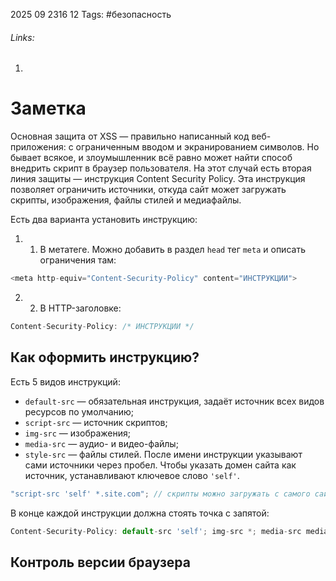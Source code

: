 2025 09 2316 12
Tags: #безопасность 
###### Links: 
1) 
# Заметка
Основная защита от XSS — правильно написанный код веб-приложения: с ограниченным вводом и экранированием символов. Но бывает всякое, и злоумышленник всё равно может найти способ внедрить скрипт в браузер пользователя. На этот случай есть вторая линия защиты — инструкция Content Security Policy.
Эта инструкция позволяет ограничить источники, откуда сайт может загружать скрипты, изображения, файлы стилей и медиафайлы.

Есть два варианта установить инструкцию:
1) 1. В метатеге. Можно добавить в раздел `head` тег `meta` и описать ограничения там:
```ts
<meta http-equiv="Content-Security-Policy" content="ИНСТРУКЦИИ">
```
2) 2. В HTTP-заголовке:
```ts
Content-Security-Policy: /* ИНСТРУКЦИИ */
```
## Как оформить инструкцию?

Есть 5 видов инструкций:

- `default-src` — обязательная инструкция, задаёт источник всех видов ресурсов по умолчанию;
- `script-src` — источник скриптов;
- `img-src` — изображения;
- `media-src` — аудио- и видео-файлы;
- `style-src` — файлы стилей.
После имени инструкции указывают сами источники через пробел. Чтобы указать домен сайта как источник, устанавливают ключевое слово `'self'`.
```ts
"script-src 'self' *.site.com"; // скрипты можно загружать с самого сайта, либо с поддоменов site.com, например, с https://example.site.com
```
В конце каждой инструкции должна стоять точка с запятой:
```ts
Content-Security-Policy: default-src 'self'; img-src *; media-src media1.com media2.com; script-src userscripts.example.com
```
## Контроль версии браузера
